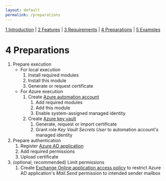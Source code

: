 ```yaml
---
layout: default
permalink: /preparations
---
```


[1 Introduction](/azure-ad-license-status/) \| [2 Features](/azure-ad-license-status/features) \| [3 Requirements](/azure-ad-license-status/requirements) \| [4 Preparations](/azure-ad-license-status/preparations) \| [5 Examples](/azure-ad-license-status/examples)

# 4 Preparations

1. Prepare execution
   - For local execution
     1. Install required modules
     2. Install this module
     3. Generate or request certificate
   - For Azure execution
     1. Create [Azure automation account](https://learn.microsoft.com/azure/automation/automation-create-standalone-account)
        1. Add required modules
        2. Add this module
        3. Enable system-assigned managed identity
     2. Create [Azure key vault](https://learn.microsoft.com/azure/key-vault/general/quick-create-portal)
        1. Generate, request or import certificate
        2. Grant role _Key Vault Secrets User_ to automation account's managed identity
2. Prepare authentication
   1. Register [Azure AD application](https://learn.microsoft.com/azure/active-directory/develop/quickstart-register-app)
   2. Add required permissions
   3. Upload certificate
3. (optional, recommended) Limit permissions
   1. Create [Exchange Online application access policy](https://learn.microsoft.com/graph/auth-limit-mailbox-access) to restrict Azure AD application's _Mail.Send_ permission to intended sender mailbox
